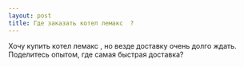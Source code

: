 ```yaml
---
layout: post 
title: Где заказать котел лемакс  ‌‌? 
--- 
```

Хочу купить котел лемакс  ‌‌, но везде доставку очень долго ждать. Поделитесь опытом, где самая быстрая доставка?